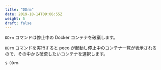 ```yaml
---
title: "DDrm"
date: 2019-10-14T09:06:55Z
weight: 5
draft: false
---
```


``DDrm`` コマンドは停止中の Docker コンテナを破棄します。

``DDrm`` コマンドを実行すると peco が起動し停止中のコンテナ一覧が表示されるので、その中から破棄したいコンテナを選択します。

```bash
$ DDrm
```
